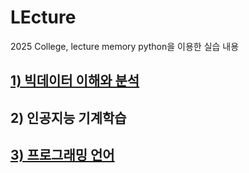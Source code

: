 # LEcture
2025 College, lecture memory
python을 이용한 실습 내용

## [1) 빅데이터 이해와 분석](https://github.com/shyun03/LEcture/blob/main/%EB%B9%85%EB%8D%B0%EC%9D%B4%ED%84%B0%EC%9D%B4%ED%95%B4%EC%99%80%EB%B6%84%EC%84%9D.md)

## 2) 인공지능 기계학습

## [3) 프로그래밍 언어]()
